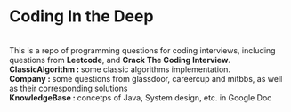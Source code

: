Coding In the Deep
===============

<br>This is a repo of programming questions for coding interviews, including questions from <b>Leetcode</b>, and <b>Crack The Coding Interview</b>.
<br> <b>ClassicAlgorithm : </b>  some classic algorithms implementation.
<br> <b>Company : </b>  some questions from glassdoor, careercup and mitbbs, as well as their corresponding solutions
<br> <b>KnowledgeBase : </b> concetps of Java, System design, etc. in Google Doc
